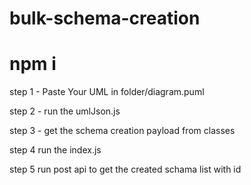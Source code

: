 # bulk-schema-creation

# npm i 

step 1 - Paste Your UML in folder/diagram.puml

step 2 - run the umlJson.js 

step 3 - get the schema creation payload from classes 

step 4 run the index.js 

step 5 run post api to get the created schama list with id 